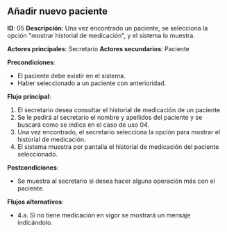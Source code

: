 ## Añadir nuevo paciente

**ID**: 05
**Descripción**: Una vez encontrado un paciente, se selecciona la opción "mostrar historial de medicación", y el sistema lo muestra.

**Actores principales**: Secretario
**Actores secundarios**: Paciente

**Precondiciones**:
* El paciente debe existir en el sistema.
* Haber seleccionado a un paciente con anterioridad.


**Flujo principal**:
1. El secretario desea consultar el historial de medicación de un paciente 
1. Se le pedirá al secretario el nombre y apellidos del paciente y se buscará como se indica en el caso de uso 04.
1. Una vez encontrado, el secretario selecciona la opción para mostrar el historial de medicación.
1. El sistema muestra por pantalla el historial de medicación del paciente seleccionado.

**Postcondiciones**:

* Se muestra al secretario si desea hacer alguna operación más con el paciente.

**Flujos alternativos**:

* 4.a. Si no tiene medicación en vigor se mostrará un mensaje indicándolo.